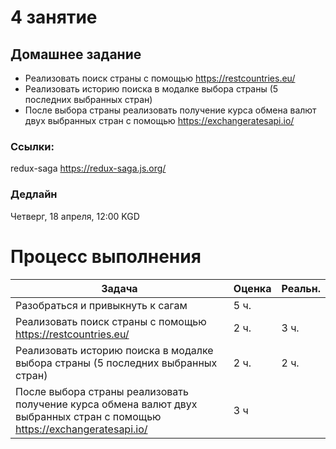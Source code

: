 # 4 занятие

## Домашнее задание

- Реализовать поиск страны с помощью https://restcountries.eu/
- Реализовать историю поиска в модалке выбора страны (5 последних выбранных стран)
- После выбора страны реализовать получение курса обмена валют двух выбранных стран с помощью https://exchangeratesapi.io/

### Ссылки:

redux-saga https://redux-saga.js.org/

### Дедлайн

Четверг, 18 апреля, 12:00 KGD

# Процесс выполнения


|Задача|Оценка|Реальн.|
|----|----|----|
|Разобраться и привыкнуть к сагам|5 ч.||
|Реализовать поиск страны с помощью https://restcountries.eu/|2 ч.| 3 ч. |
|Реализовать историю поиска в модалке выбора страны (5 последних выбранных стран)|2 ч.| 2 ч. |
|После выбора страны реализовать получение курса обмена валют двух выбранных стран с помощью https://exchangeratesapi.io/|3 ч||

